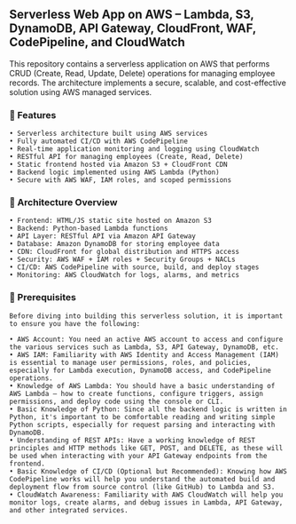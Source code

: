 ## Serverless Web App on AWS – Lambda, S3, DynamoDB, API Gateway, CloudFront, WAF, CodePipeline, and CloudWatch
This repository contains a serverless application on AWS that performs CRUD (Create, Read, Update, Delete) operations for managing employee records. The architecture implements a secure, scalable, and cost-effective solution using AWS managed services.

### 🔧 Features
	• Serverless architecture built using AWS services
	• Fully automated CI/CD with AWS CodePipeline
	• Real-time application monitoring and logging using CloudWatch
	• RESTful API for managing employees (Create, Read, Delete)
	• Static frontend hosted via Amazon S3 + CloudFront CDN
	• Backend logic implemented using AWS Lambda (Python)
	• Secure with AWS WAF, IAM roles, and scoped permissions

### 🧱 Architecture Overview
	• Frontend: HTML/JS static site hosted on Amazon S3
	• Backend: Python-based Lambda functions
	• API Layer: RESTful API via Amazon API Gateway
	• Database: Amazon DynamoDB for storing employee data
	• CDN: CloudFront for global distribution and HTTPS access
	• Security: AWS WAF + IAM roles + Security Groups + NACLs
	• CI/CD: AWS CodePipeline with source, build, and deploy stages
	• Monitoring: AWS CloudWatch for logs, alarms, and metrics

### 🧰 Prerequisites
	Before diving into building this serverless solution, it is important to ensure you have the following:
 
	• AWS Account: You need an active AWS account to access and configure the various services such as Lambda, S3, API Gateway, DynamoDB, etc.
	• AWS IAM: Familiarity with AWS Identity and Access Management (IAM) is essential to manage user permissions, roles, and policies, especially for Lambda execution, DynamoDB access, and CodePipeline operations.
	• Knowledge of AWS Lambda: You should have a basic understanding of AWS Lambda — how to create functions, configure triggers, assign permissions, and deploy code using the console or CLI.
	• Basic Knowledge of Python: Since all the backend logic is written in Python, it's important to be comfortable reading and writing simple Python scripts, especially for request parsing and interacting with DynamoDB.
	• Understanding of REST APIs: Have a working knowledge of REST principles and HTTP methods like GET, POST, and DELETE, as these will be used when interacting with your API Gateway endpoints from the frontend.
	• Basic Knowledge of CI/CD (Optional but Recommended): Knowing how AWS CodePipeline works will help you understand the automated build and deployment flow from source control (like GitHub) to Lambda and S3.
	• CloudWatch Awareness: Familiarity with AWS CloudWatch will help you monitor logs, create alarms, and debug issues in Lambda, API Gateway, and other integrated services.

